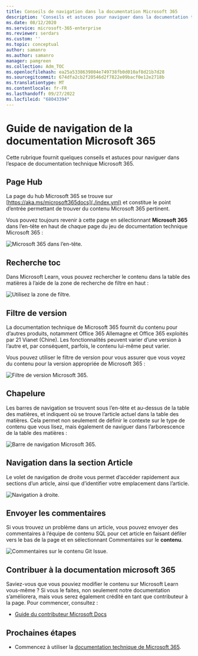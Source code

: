 ```yaml
---
title: Conseils de navigation dans la documentation Microsoft 365
description: 'Conseils et astuces pour naviguer dans la documentation technique de Microsoft 365 : expliquent des éléments tels que la page hub, la table des matières, l’en-tête, ainsi que comment utiliser la barre de navigation et comment utiliser le filtre de version.'
ms.date: 08/12/2020
ms.service: microsoft-365-enterprise
ms.reviewer: serdars
ms.custom: ''
ms.topic: conceptual
author: samanro
ms.author: samanro
manager: pamgreen
ms.collection: Adm_TOC
ms.openlocfilehash: ea25a5338639804e749738fb0d010af8d21b7d28
ms.sourcegitcommit: 674dfa2cb2f20546d2f7822e09bacf0e12e2718b
ms.translationtype: MT
ms.contentlocale: fr-FR
ms.lasthandoff: 09/27/2022
ms.locfileid: "68043394"
---
```

# <a name="microsoft-365-documentation-navigation-guide"></a>Guide de navigation de la documentation Microsoft 365

Cette rubrique fournit quelques conseils et astuces pour naviguer dans l’espace de documentation technique Microsoft 365.  

## <a name="hub-page"></a>Page Hub

La page du hub Microsoft 365 se trouve sur [https://aka.ms/microsoft365docs](./index.yml) et constitue le point d’entrée permettant de trouver du contenu Microsoft 365 pertinent.

Vous pouvez toujours revenir à cette page en sélectionnant **Microsoft 365** dans l’en-tête en haut de chaque page du jeu de documentation technique Microsoft 365 :

![Microsoft 365 dans l’en-tête.](media/m365-header-cursor.png)

## <a name="toc-search"></a>Recherche toc

Dans Microsoft Learn, vous pouvez rechercher le contenu dans la table des matières à l’aide de la zone de recherche de filtre en haut :

![Utilisez la zone de filtre.](media/m365-filter-by-title.png)

## <a name="version-filter"></a>Filtre de version

La documentation technique de Microsoft 365 fournit du contenu pour d’autres produits, notamment Office 365 Allemagne et Office 365 exploités par 21 Vianet (Chine). Les fonctionnalités peuvent varier d’une version à l’autre et, par conséquent, parfois, le contenu lui-même peut varier.

Vous pouvez utiliser le filtre de version pour vous assurer que vous voyez du contenu pour la version appropriée de Microsoft 365 :

![Filtre de version Microsoft 365.](media/m365-version-filter.png)

## <a name="breadcrumbs"></a>Chapelure

Les barres de navigation se trouvent sous l’en-tête et au-dessus de la table des matières, et indiquent où se trouve l’article actuel dans la table des matières.  Cela permet non seulement de définir le contexte sur le type de contenu que vous lisez, mais également de naviguer dans l’arborescence de la table des matières :

![Barre de navigation Microsoft 365.](media/m365-breadcrumb.png)

## <a name="article-section-navigation"></a>Navigation dans la section Article

Le volet de navigation de droite vous permet d’accéder rapidement aux sections d’un article, ainsi que d’identifier votre emplacement dans l’article.  

![Navigation à droite.](media/m365-article-sections.png)

## <a name="submit-feedback"></a>Envoyer les commentaires

Si vous trouvez un problème dans un article, vous pouvez envoyer des commentaires à l’équipe de contenu SQL pour cet article en faisant défiler vers le bas de la page et en sélectionnant Commentaires sur le **contenu**.

![Commentaires sur le contenu Git Issue.](media/m365-article-feedback.png)

## <a name="contribute-to-microsoft-365-documentation"></a>Contribuer à la documentation microsoft 365

Saviez-vous que vous pouviez modifier le contenu sur Microsoft Learn vous-même ? Si vous le faites, non seulement notre documentation s’améliorera, mais vous serez également crédité en tant que contributeur à la page. Pour commencer, consultez :

- [Guide du contributeur Microsoft Docs](/contribute/)

## <a name="next-steps"></a>Prochaines étapes

- Commencez à utiliser la [documentation technique de Microsoft 365](index.yml).

